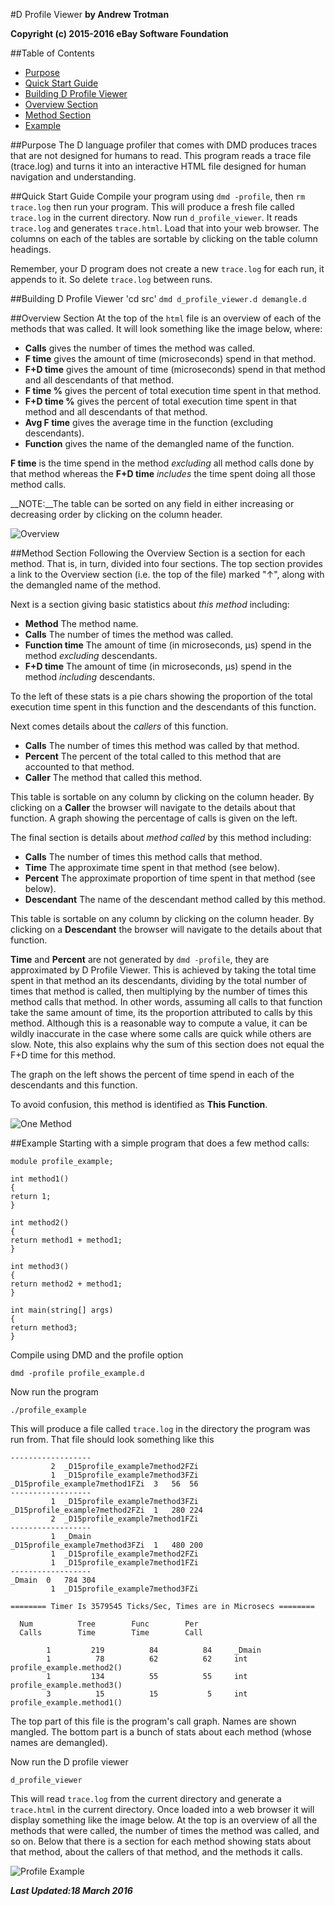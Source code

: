 #D Profile Viewer
__by Andrew Trotman__

__Copyright (c) 2015-2016 eBay Software Foundation__

##Table of Contents

* [Purpose](#markdown-header-purpose)
* [Quick Start Guide](#markdown-header-quick-start-guide)
* [Building D Profile Viewer](#markdown-header-building-d-profile-viewer)
* [Overview Section](#markdown-header-overview-section)
* [Method Section](#markdown-header-method-section)
* [Example](#markdown-header-exmaple)

##Purpose
The D language profiler that comes with DMD produces traces that are not designed for humans to read.
This program reads a trace file (trace.log) and turns it into an interactive HTML file designed for human navigation and understanding.

##Quick Start Guide
Compile your program using `dmd -profile`, then `rm trace.log` then run
your program.  This will produce a fresh file called
`trace.log` in the current directory.  Now run `d_profile_viewer`.  It reads
`trace.log` and generates `trace.html`.  Load that into your web browser.
The columns on each of the tables are sortable by clicking on the table column headings.

Remember, your D program does not create a new `trace.log` for each run, it appends to it.
So delete `trace.log` between runs.

##Building D Profile Viewer
'cd src'
`dmd d_profile_viewer.d demangle.d`

##Overview Section
At the top of the `html` file is an overview of each of the methods that was called.
It will look something like the image below, where:

* __Calls__ gives the number of times the method was called.
* __F time__ gives the amount of time (microseconds) spend in that method.
* __F+D time__ gives the amount of time (microseconds) spend in that method and all descendants of that method.
* __F time %__ gives the percent of total execution time spent in that method.
* __F+D time %__ gives the percent of total execution time spent in that method and all descendants of that method.
* __Avg F time__ gives the average time in the function (excluding descendants).
* __Function__ gives the name of the demangled name of the function.

__F time__ is the time spend in the method *excluding* all method calls done by that method whereas the __F+D time__
*includes* the time spent doing all those method calls.

__NOTE:__The table can be sorted on any field in either increasing or decreasing order by clicking on the column header.

![Overview](images/Overview.png)

##Method Section
Following the Overview Section is a section for each method. That is, in turn, divided into four sections.
The top section provides a link to the Overview section (i.e. the top of the file) marked "&uarr;", along with the demangled name of the method.

Next is a section giving basic statistics about *this method* including:

* __Method__ The method name.
* __Calls__ The number of times the method was called.
* __Function time__ The amount of time (in microseconds, μs) spend in the method *excluding* descendants.
* __F+D time__ The amount of time (in microseconds, μs) spend in the method *including* descendants.

To the left of these stats is a pie chars showing the proportion of the total execution time spent in this function and the descendants of this function.

Next comes details about the *callers* of this function.

* __Calls__ The number of times this method was called by that method.
* __Percent__ The percent of the total called to this method that are accounted to that method.
* __Caller__ The method that called this method.

This table is sortable on any column by clicking on the column header.  By clicking on a __Caller__ the browser will navigate to the details about that function.  A graph showing the percentage of calls is given on the left.

The final section is details about *method called* by this method including:

* __Calls__ The number of times this method calls that method.
* __Time__ The approximate time spent in that method (see below).
* __Percent__ The approximate proportion of time spent in that method (see below).
* __Descendant__ The name of the descendant method called by this method.

This table is sortable on any column by clicking on the column header.  By clicking on a __Descendant__ the browser will navigate to the details about that function.

__Time__ and __Percent__ are not generated by `dmd -profile`, they are approximated by D Profile Viewer.  This is achieved by taking the total time spent in that method an its descendants, dividing by the total number of times that method is called, then multiplying by the number of times this method calls that method.  In other words, assuming all calls to that function take the same amount of time, its the proportion attributed to calls by this method.  Although this is a reasonable way to compute a value, it can be wildly inaccurate in the case where some calls are quick while others are slow.
Note, this also explains why the sum of this section does not equal the F+D time for this method.

The graph on the left shows the percent of time spend in each of the descendants and this function.

To avoid confusion, this method is identified as __This Function__.

![One Method](images/OneMethod.png)

##Example
Starting with a simple program that does a few method calls:

	module profile_example;

	int method1()
	{
	return 1;
	}

	int method2()
	{
	return method1 + method1;
	}

	int method3()
	{
	return method2 + method1;
	}

	int main(string[] args)
	{
	return method3;
	}


Compile using DMD and the profile option

`dmd -profile profile_example.d `

Now run the program

`./profile_example`

This will produce a file called `trace.log` in the directory the program was run from.
That file should look something like this

	------------------
			 2	_D15profile_example7method2FZi
			 1	_D15profile_example7method3FZi
	_D15profile_example7method1FZi	3	56	56
	------------------
			 1	_D15profile_example7method3FZi
	_D15profile_example7method2FZi	1	280	224
			 2	_D15profile_example7method1FZi
	------------------
			 1	_Dmain
	_D15profile_example7method3FZi	1	480	200
			 1	_D15profile_example7method2FZi
			 1	_D15profile_example7method1FZi
	------------------
	_Dmain	0	784	304
			 1	_D15profile_example7method3FZi

	======== Timer Is 3579545 Ticks/Sec, Times are in Microsecs ========

	  Num          Tree        Func        Per
	  Calls        Time        Time        Call

			1         219          84          84     _Dmain
			1          78          62          62     int profile_example.method2()
			1         134          55          55     int profile_example.method3()
			3          15          15           5     int profile_example.method1()


The top part of this file is the program's call graph.  Names are shown mangled.  The bottom
part is a bunch of stats about each method (whose names are demangled).

Now run the D profile viewer

`d_profile_viewer`

This will read `trace.log` from the current directory and generate a `trace.html` in the current directory.  Once loaded into a web browser it will display something like the image below.
At the top is an overview of all the methods that were called, the number of times the method was called, and so on.  Below that there is a section for each method showing stats about that method, about the callers of that method, and the methods it calls.

![Profile Example](images/ProfileExample.png)

__*Last Updated:18 March 2016*__